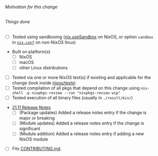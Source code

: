 <!--
To help with the large amounts of pull requests, we would appreciate your
reviews of other pull requests, especially simple package updates. Just leave a
comment describing what you have tested in the relevant package/service.
Reviewing helps to reduce the average time-to-merge for everyone.
Thanks a lot if you do!
List of open PRs: https://github.com/NixOS/nixpkgs/pulls
Reviewing guidelines: https://nixos.org/manual/nixpkgs/unstable/#chap-reviewing-contributions
-->

###### Motivation for this change


###### Things done

<!-- Please check what applies. Note that these are not hard requirements but merely serve as information for reviewers. -->

- [ ] Tested using sandboxing ([nix.useSandbox](https://nixos.org/nixos/manual/options.html#opt-nix.useSandbox) on NixOS, or option `sandbox` in [`nix.conf`](https://nixos.org/nix/manual/#sec-conf-file) on non-NixOS linux)
- Built on platform(s)
   - [ ] NixOS
   - [ ] macOS
   - [ ] other Linux distributions
- [ ] Tested via one or more NixOS test(s) if existing and applicable for the change (look inside [nixos/tests](https://github.com/NixOS/nixpkgs/blob/master/nixos/tests))
- [ ] Tested compilation of all pkgs that depend on this change using `nix-shell -p nixpkgs-review --run "nixpkgs-review wip"`
- [ ] Tested execution of all binary files (usually in `./result/bin/`)
- [21.11 Release Notes](https://github.com/NixOS/nixpkgs/blob/master/.github/CONTRIBUTING.md#generating-2111-release-notes)
  - [ ] (Package updates) Added a release notes entry if the change is major or breaking
  - [ ] (Module updates) Added a release notes entry if the change is significant
  - [ ] (Module addition) Added a release notes entry if adding a new NixOS module
- [ ] Fits [CONTRIBUTING.md](https://github.com/NixOS/nixpkgs/blob/master/.github/CONTRIBUTING.md).
